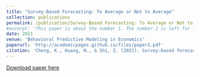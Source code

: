 ```yaml
---
title: "Survey-Based Forecasting: To Average or Not to Average"
collection: publications
permalink: /publication/Survey-Based Forecasting: To Average or Not to Average
#excerpt: 'This paper is about the number 1. The number 2 is left for future work.'
date: 2021
venue: 'Behavioral Predictive Modeling in Economics'
paperurl: 'http://academicpages.github.io/files/paper1.pdf'
citation: 'Cheng, K., Huang, N., & Shi, Z. (2021). Survey-based forecasting: To average or not to average. In Behavioral Predictive Modeling in Economics (pp. 87-104). Springer, Cham.'
---
```


[Download paper here](https://link.springer.com/chapter/10.1007/978-3-030-49728-6_5)
